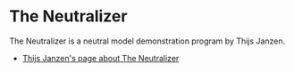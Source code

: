 # The Neutralizer

The Neutralizer is a neutral model demonstration program by Thijs Janzen.

 * [Thijs Janzen's page about The Neutralizer](http://www.thijsjanzen.nl/Neutralizer.shtml)
